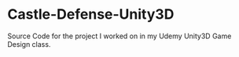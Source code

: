 # Castle-Defense-Unity3D
Source Code for the project I worked on in my Udemy Unity3D Game Design class.
